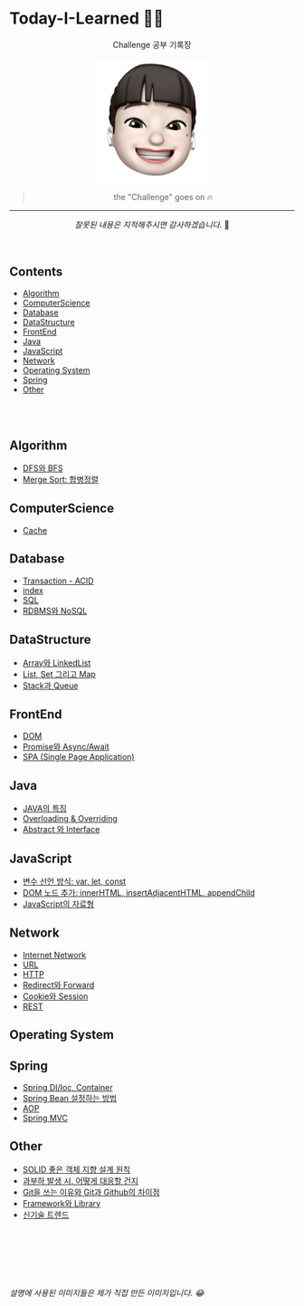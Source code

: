 # Today-I-Learned 👩‍💻 

<div align='center'>
Challenge 공부 기록장  
<br/><br/>
<img src="https://github.com/ChaerinYu/Today-I-Learned/blob/main/img/profile.png" width="200px">

> the "Challenge" goes on 🔥

--- 

_잘못된 내용은 지적해주시면 감사하겠습니다._ 👏  

</div>
<br/>

## Contents


- [Algorithm](#Algorithm)
- [ComputerScience](#CS)
- [Database](#Database)
- [DataStructure](#DataStructure)
- [FrontEnd](#FrontEnd)
- [Java](#Java)
- [JavaScript](#JavaScript)
- [Network](#Network)
- [Operating System](#OS)
- [Spring](#Spring)
- [Other](#Other)

<br/><br/>


## Algorithm
- [DFS와 BFS](Algorithm/DFS_and_BFS.md)
- [Merge Sort: 합병정렬](Algorithm/merge_sort.md)

## ComputerScience
- [Cache](CS/Cache.md)

## Database
- [Transaction - ACID](Database/transaction.md)
- [index](Database/index.md)
- [SQL](Database/SQL.md)
- [RDBMS와 NoSQL](Database/RDBMS_NoSQL.md)

## DataStructure
- [Array와 LinkedList](DataStructure/Array_vs_LinkedList.md)
- [List, Set 그리고 Map](DataStructure/List_vs_Set_vs_Map.md)
- [Stack과 Queue](DataStructure/Stack_vs_Queue.md)

## FrontEnd
- [DOM](FrontEnd/DOM.md)
- [Promise와 Async/Await](FrontEnd/promise_async_await.md)
- [SPA (Single Page Application)](FrontEnd/SPA.md)

## Java
- [JAVA의 특징](Java/JAVA의_특징.md)
- [Overloading & Overriding](Java/Overload_Overriding.md)
- [Abstract 와 Interface](Java/Abstract_vs_Interface.md)

## JavaScript
- [변수 선언 방식: var, let, const](JavaScript/variable.md)
- [DOM 노드 추가: innerHTML, insertAdjacentHTML, appendChild](JavaScript/innerHTML.md)
- [JavaScript의 자료형](JavaScript/js_type.md)

## Network
- [Internet Network](Network/Internet_Network.md)
- [URL](Network/url.md)
- [HTTP](Network/HTTP.md)
- [Redirect와 Forward](Network/redirect_vs_forward.md)
- [Cookie와 Session](Network/cookie_vs_session.md)
- [REST](Network/REST.md)

## Operating System

## Spring
- [Spring DI/Ioc, Container](Spring/Spring_DI_IoC.md)
- [Spring Bean 설정하는 방법](Spring/Spring_setting_Bean.md)
- [AOP](Spring/AOP.md)
- [Spring MVC](Spring/Spring_MVC.md)

## Other
- [SOLID 좋은 객체 지향 설계 원칙](Z_Others/SOLID.md)
- [과부하 발생 시, 어떻게 대응할 건지](Z_Others/Traffic_overload.md)
- [Git을 쓰는 이유와 Git과 Github의 차이점](Z_Others/Git.md)
- [Framework와 Library](Z_Others/Framework_Library.md)
- [신기술 트렌드](Z_Others/tech.md)



<br/>
<br/>
<br/>
<br/>
<br/>

###### 설명에 사용된 이미지들은 제가 직접 만든 이미지입니다. 😂